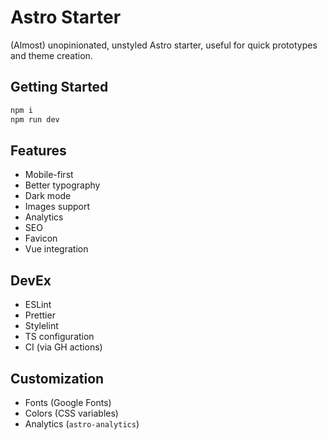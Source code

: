 # Astro Starter

(Almost) unopinionated, unstyled Astro starter, useful for quick prototypes and theme creation.

## Getting Started

```bash
npm i
npm run dev
```

## Features

* Mobile-first
* Better typography
* Dark mode
* Images support
* Analytics
* SEO
* Favicon
* Vue integration

## DevEx 

* ESLint
* Prettier
* Stylelint
* TS configuration
* CI (via GH actions)

## Customization

* Fonts (Google Fonts)
* Colors (CSS variables)
* Analytics (`astro-analytics`)
